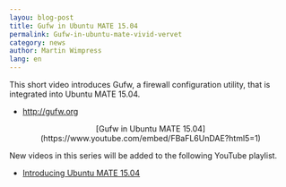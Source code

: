 ```yaml
--- 
layou: blog-post
title: Gufw in Ubuntu MATE 15.04
permalink: Gufw-in-ubuntu-mate-vivid-vervet
category: news
author: Martin Wimpress
lang: en
---
```


This short video introduces Gufw, a firewall configuration utility, that is integrated into Ubuntu MATE 15.04.

  * <http://gufw.org>

<p align="center">
[Gufw in Ubuntu MATE 15.04](https://www.youtube.com/embed/FBaFL6UnDAE?html5=1)

New videos in this series will be added to the following YouTube playlist.

  * [Introducing Ubuntu MATE 15.04](//www.youtube.com/playlist?list=PLE6KGGrWCFf0-7sVeKHpddNGUPCYTclBR)
